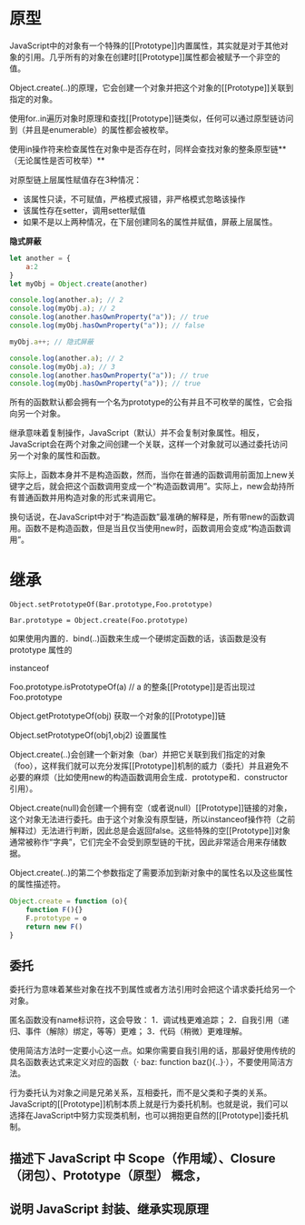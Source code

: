 # 原型

JavaScript中的对象有一个特殊的[[Prototype]]内置属性，其实就是对于其他对象的引用。几乎所有的对象在创建时[[Prototype]]属性都会被赋予一个非空的值。



Object.create(..)的原理，它会创建一个对象并把这个对象的[[Prototype]]关联到指定的对象。



使用for..in遍历对象时原理和查找[[Prototype]]链类似，任何可以通过原型链访问到（并且是enumerable）的属性都会被枚举。

使用in操作符来检查属性在对象中是否存在时，同样会查找对象的整条原型链**（无论属性是否可枚举）**



对原型链上层属性赋值存在3种情况：

- 该属性只读，不可赋值，严格模式报错，非严格模式忽略该操作
- 该属性存在setter，调用setter赋值
- 如果不是以上两种情况，在下层创建同名的属性并赋值，屏蔽上层属性。



**隐式屏蔽**

```javascript
let another = {
    a:2
}
let myObj = Object.create(another)

console.log(another.a); // 2
console.log(myObj.a); // 2
console.log(another.hasOwnProperty("a")); // true
console.log(myObj.hasOwnProperty("a")); // false

myObj.a++; // 隐式屏蔽

console.log(another.a); // 2
console.log(myObj.a); // 3
console.log(another.hasOwnProperty("a")); // true
console.log(myObj.hasOwnProperty("a")); // true
```





所有的函数默认都会拥有一个名为prototype的公有并且不可枚举的属性，它会指向另一个对象。



继承意味着复制操作，JavaScript（默认）并不会复制对象属性。相反，JavaScript会在两个对象之间创建一个关联，这样一个对象就可以通过委托访问另一个对象的属性和函数。



实际上，函数本身并不是构造函数，然而，当你在普通的函数调用前面加上new关键字之后，就会把这个函数调用变成一个“构造函数调用”。实际上，new会劫持所有普通函数并用构造对象的形式来调用它。

换句话说，在JavaScript中对于“构造函数”最准确的解释是，所有带new的函数调用。函数不是构造函数，但是当且仅当使用new时，函数调用会变成“构造函数调用”。







# 继承

```
Object.setPrototypeOf(Bar.prototype,Foo.prototype)

Bar.prototype = Object.create(Foo.prototype)

```



如果使用内置的．bind(..)函数来生成一个硬绑定函数的话，该函数是没有 prototype 属性的

instanceof

Foo.prototype.isPrototypeOf(a)  // a 的整条[[Prototype]]是否出现过Foo.prototype





Object.getPrototypeOf(obj) 获取一个对象的[[Prototype]]链

Object.setPrototypeOf(obj1,obj2) 设置属性





Object.create(..)会创建一个新对象（bar）并把它关联到我们指定的对象（foo），这样我们就可以充分发挥[[Prototype]]机制的威力（委托）并且避免不必要的麻烦（比如使用new的构造函数调用会生成．prototype和．constructor引用）。



Object.create(null)会创建一个拥有空（或者说null）[[Prototype]]链接的对象，这个对象无法进行委托。由于这个对象没有原型链，所以instanceof操作符（之前解释过）无法进行判断，因此总是会返回false。这些特殊的空[[Prototype]]对象通常被称作“字典”，它们完全不会受到原型链的干扰，因此非常适合用来存储数据。



Object.create(..)的第二个参数指定了需要添加到新对象中的属性名以及这些属性的属性描述符。





```javascript
Object.create = function (o){
    function F(){}
    F.prototype = o
    return new F()
}
```







## 委托

委托行为意味着某些对象在找不到属性或者方法引用时会把这个请求委托给另一个对象。

匿名函数没有name标识符，这会导致：
1．调试栈更难追踪；
2．自我引用（递归、事件（解除）绑定，等等）更难；
3．代码（稍微）更难理解。

使用简洁方法时一定要小心这一点。如果你需要自我引用的话，那最好使用传统的具名函数表达式来定义对应的函数（· baz: function baz(){..}·），不要使用简洁方法。



行为委托认为对象之间是兄弟关系，互相委托，而不是父类和子类的关系。JavaScript的[[Prototype]]机制本质上就是行为委托机制。也就是说，我们可以选择在JavaScript中努力实现类机制，也可以拥抱更自然的[[Prototype]]委托机制。













## 描述下 JavaScript 中 Scope（作用域）、Closure（闭包）、Prototype（原型） 概念，

## 说明 JavaScript 封装、继承实现原理
